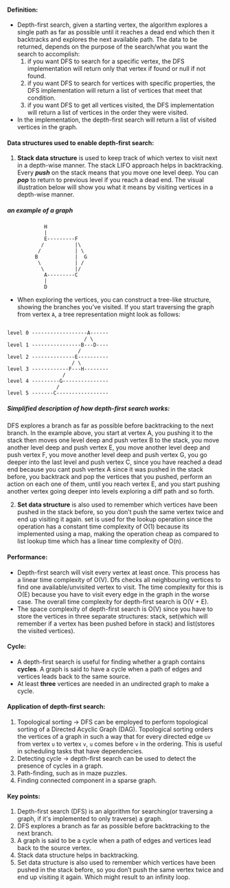 #### Definition:
- Depth-first search, given a starting vertex, the algorithm explores a single path as far as possible until it reaches a dead end which then it backtracks and explores the next available path. The data to be returned, depends on the purpose of the search/what you want the search to accomplish:
   1. if you want DFS to search for a specific vertex, the DFS implementation will return only that vertex if found or null if not found.
   2. if you want DFS to search for vertices with specific properties, the DFS implementation will return a list of vertices that meet that condition.
   3. if you want DFS to get all vertices visited, the DFS implementation will return a list of vertices in the order they were visited.   
- In the implementation, the depth-first search will return a list of visited vertices in the graph.

#### Data structures used to enable depth-first search:
1. **Stack data structure** is used to keep track of which vertex to visit next in a depth-wise manner. The stack LIFO approach helps in backtracking. Every ***push*** on the stack means that you move one level deep. You can ***pop*** to return to previous level if you reach a dead end.
The visual illustration below will show you what it means by visiting vertices in a depth-wise manner.

##### an example of a graph
```
            H
            |  
            E---------F
           /          |\
          /           | \
         B            |  G
          \           | /
           \          |/
            A---------C
            |
            D
```
- When exploring the vertices, you can construct a tree-like structure, showing the branches you’ve visited. If you start traversing the graph from vertex `A`, a tree representation might look as follows:
```

level 0 ------------------A------
                         / \
level 1 ----------------B---D----
                       /
level 2 --------------E----------
                     / \ 
level 3 ------------F---H--------
                  /
level 4 ---------G---------------
                /
level 5 -------C-----------------   

```
##### Simplified description of how depth-first search works:
DFS explores a branch as far as possible before backtracking to the next branch. In the example above, you start at vertex A, you pushing it to the stack then moves one level deep and push vertex B to the stack, you move another level deep and push vertex E, you move another level deep and push vertex F, you move another level deep and push vertex G, you go deeper into the last level and push vertex C, since you have reached a dead end because you cant push vertex A since it was pushed in the stack before, you backtrack and pop the vertices that you pushed, perform an action on each one of them, until you reach vertex E, and you start pushing another vertex going deeper into levels exploring a diff path and so forth.

2. **Set data structure** is also used to remember which vertices have been pushed in the stack before, so you don’t push the same vertex twice and end up visiting it again. set is used for the lookup operation since the operation has a constant time complexity of O(1) because its implemented using a map, making the operation cheap as compared to list lookup time which has a linear time complexity of O(n).


#### Performance:
- Depth-first search will visit every vertex at least once. This process has a linear time complexity of O(V). Dfs checks all neighbouring vertices to find one available/unvisited vertex to visit. The time complexity for this is O(E) because you have to visit every edge in the graph in the worse case. The overall time complexity for depth-first search is O(V + E).
-  The space complexity of depth-first search is O(V) since you have to store the vertices in three separate structures: stack, set(which will remember if a vertex has been pushed before in stack) and list(stores the visited vertices).
  
#### Cycle:
- A depth-first search is useful for finding whether a graph contains **cycles**. A
graph is said to have a cycle when a path of edges and vertices leads back to the
same source.
- At least **three** vertices are needed in an undirected graph to make a cycle.

   
#### Application of depth-first search:
1. Topological sorting -> DFS can be employed to perform topological sorting of a Directed Acyclic Graph (DAG). Topological sorting orders the vertices of a graph in such a way that for every directed edge `uv` from vertex `u` to vertex `v`, `u` comes before `v` in the ordering. This is useful in scheduling tasks that have dependencies.
2. Detecting cycle -> depth-first search can be used to detect the presence of cycles in a graph.
3. Path-finding, such as in maze puzzles.
4. Finding connected component in a sparse graph.


#### Key points:
1. Depth-first search (DFS) is an algorithm for searching(or traversing a graph, if it's implemented to only traverse) a graph.
2. DFS explores a branch as far as possible before backtracking to the next branch.
3. A graph is said to be a cycle when a path of edges and vertices lead back to the source vertex.
4. Stack data structure helps in backtracking.
5. Set data structure is also used to remember which vertices have been pushed in the stack before, so you don’t push the same vertex twice and end up visiting it again. Which might result to an infinity loop.